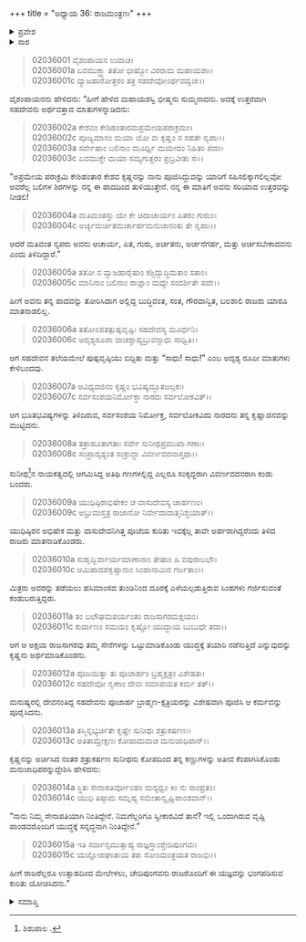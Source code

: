 +++
title = "ಅಧ್ಯಾಯ 36: ರಾಜಮಂತ್ರಣಃ"
+++

<details><summary>ಪ್ರವೇಶ</summary>


।।   ಓಂ ಓಂ ನಮೋ ನಾರಾಯಣಾಯ।।   ಶ್ರೀ ವೇದವ್ಯಾಸಾಯ ನಮಃ ।।

ಶ್ರೀ ಕೃಷ್ಣದ್ವೈಪಾಯನ ವೇದವ್ಯಾಸ ವಿರಚಿತ  

**ಶ್ರೀ ಮಹಾಭಾರತ**

**ಸಭಾ ಪರ್ವ**

**ಅರ್ಘ್ಯಾಭಿಹರಣ ಪರ್ವ**

**ಅಧ್ಯಾಯ 36**

</details>


<details><summary>ಸಾರ</summary>

ಸಹದೇವನು ಕೋಪದಿಂದ ಶಿಶುಪಾಲನಿಗೆ ತನ್ನ ಕಾಲನ್ನು ತೋರಿಸಿದುದು (1-6). ಶಿಶುಪಾಲನು ಯುದ್ಧಕ್ಕೆ ಸನ್ನದ್ಧನಾದುದು (7-15).

</details>



> 02036001 ವೈಶಂಪಾಯನ ಉವಾಚ।  
02036001a ಏವಮುಕ್ತ್ವಾ ತತೋ ಭೀಷ್ಮೋ ವಿರರಾಮ ಮಹಾಯಶಾಃ।  
02036001c ವ್ಯಾಜಹಾರೋತ್ತರಂ ತತ್ರ ಸಹದೇವೋಽರ್ಥವದ್ವಚಃ।।

ವೈಶಂಪಾಯನನು ಹೇಳಿದನು: “ಹೀಗೆ ಹೇಳಿದ ಮಹಾಯಶಸ್ವಿ ಭೀಷ್ಮನು ಸುಮ್ಮನಾದನು. ಅದಕ್ಕೆ ಉತ್ತರವಾಗಿ ಸಹದೇವನು ಅರ್ಥವತ್ತಾದ ಮಾತುಗಳನ್ನಾಡಿದನು:

> 02036002a ಕೇಶವಂ ಕೇಶಿಹಂತಾರಮಪ್ರಮೇಯಪರಾಕ್ರಮಂ।   
02036002c ಪೂಜ್ಯಮಾನಂ ಮಯಾ ಯೋ ವಃ ಕೃಷ್ಣಂ ನ ಸಹತೇ ನೃಪಾಃ।।  
02036003a ಸರ್ವೇಷಾಂ ಬಲಿನಾಂ ಮೂರ್ಧ್ನಿ ಮಯೇದಂ ನಿಹಿತಂ ಪದಂ।  
02036003c ಏವಮುಕ್ತೇ ಮಯಾ ಸಮ್ಯಗುತ್ತರಂ ಪ್ರಬ್ರವೀತು ಸಃ।।

“ಅಪ್ರಮೇಯ ಪರಾಕ್ರಮಿ ಕೇಶಿಹಂತಾರ ಕೇಶವ ಕೃಷ್ಣನನ್ನು ನಾನು ಪೂಜಿಸಿದ್ದುದನ್ನು ಯಾರಿಗೆ ಸಹಿಸಲಿಕ್ಕಾಗಲಿಲ್ಲವೋ ಅವರೆಲ್ಲ ಬಲಿಗಳ ಶಿರಗಳನ್ನು ನನ್ನ ಈ ಪಾದದಿಂದ ತುಳಿಯುತ್ತೇನೆ. ನನ್ನ ಈ ಮಾತಿಗೆ ಅವನು ಸರಿಯಾದ ಉತ್ತರವನ್ನು ನೀಡಲಿ!

> 02036004a ಮತಿಮಂತಸ್ತು ಯೇ ಕೇ ಚಿದಾಚಾರ್ಯಂ ಪಿತರಂ ಗುರುಂ।  
02036004c ಅರ್ಚ್ಯಮರ್ಚಿತಮರ್ಚಾರ್ಹಮನುಜಾನಂತು ತೇ ನೃಪಾಃ।।

ಆದರೆ ಮತಿವಂತ ನೃಪರು ಅವನು ಆಚಾರ್ಯ, ಪಿತ, ಗುರು, ಅರ್ಚಿತನು, ಅರ್ಚನೆಗರ್ಹ, ಮತ್ತು ಅರ್ಚಿಸಬೇಕಾದವನು ಎಂದು ತಿಳಿದಿದ್ದಾರೆ.”

> 02036005a ತತೋ ನ ವ್ಯಾಜಹಾರೈಷಾಂ ಕಶ್ಚಿದ್ಬುದ್ಧಿಮತಾಂ ಸತಾಂ।  
02036005c ಮಾನಿನಾಂ ಬಲಿನಾಂ ರಾಜ್ಞಾಂ ಮಧ್ಯೇ ಸಂದರ್ಶಿತೇ ಪದೇ।।

ಹೀಗೆ ಅವನು ತನ್ನ ಪಾದವನ್ನು ತೋರಿಸಿದಾಗ ಅಲ್ಲಿದ್ದ ಬುದ್ಧಿವಂತ, ಸಂತ, ಗೌರವಾನ್ವಿತ, ಬಲಶಾಲಿ ರಾಜರು ಯಾರೂ ಮಾತನಾಡಲಿಲ್ಲ.

> 02036006a ತತೋಽಪತತ್ಪುಷ್ಪವೃಷ್ಟಿಃ ಸಹದೇವಸ್ಯ ಮೂರ್ಧನಿ।  
02036006c ಅದೃಶ್ಯರೂಪಾ ವಾಚಶ್ಚಾಪ್ಯಬ್ರುವನ್ಸಾಧು ಸಾಧ್ವಿತಿ।।

ಆಗ ಸಹದೇವನ ತಲೆಯಮೇಲೆ ಪುಷ್ಪವೃಷ್ಠಿಯು ಬಿದ್ದಿತು ಮತ್ತು “ಸಾಧು! ಸಾಧು!” ಎಂಬ ಅದೃಶ್ಯ ರೂಪೀ ಮಾತುಗಳು ಕೇಳಿಬಂದವು.

> 02036007a ಆವಿಧ್ಯದಜಿನಂ ಕೃಷ್ಣಂ ಭವಿಷ್ಯದ್ಭೂತಜಲ್ಪಕಃ।   
02036007c ಸರ್ವಸಂಶಯನಿರ್ಮೋಕ್ತಾ ನಾರದಃ ಸರ್ವಲೋಕವಿತ್।।

ಆಗ ಭೂತಭವಿಷ್ಯಗಳನ್ನು ತಿಳಿದಿರುವ, ಸರ್ವಸಂಶಯ ನಿರ್ಮೋಕ್ತ, ಸರ್ವಲೋಕವಿದು ನಾರದನು ತನ್ನ ಕೃಷ್ಣಾಜಿನವನ್ನು ಮುಟ್ಟಿದನು.

> 02036008a ತತ್ರಾಹೂತಾಗತಾಃ ಸರ್ವೇ ಸುನೀಥಪ್ರಮುಖಾ ಗಣಾಃ।  
02036008c ಸಂಪ್ರಾದೃಶ್ಯಂತ ಸಂಕ್ರುದ್ಧಾ ವಿವರ್ಣವದನಾಸ್ತಥಾ।।

ಸುನೀಥ[^1]ನ ನಾಯಕತ್ವದಲ್ಲಿ ಆಗಮಿಸಿದ್ದ ಅತಿಥಿ ಗಣಗಳಲ್ಲಿದ್ದ ಎಲ್ಲರೂ ಸಂಕೃದ್ಧರಾಗಿ ವಿವರ್ಣವದನರಾಗಿ ಕಂಡು ಬಂದರು.

> 02036009a ಯುಧಿಷ್ಠಿರಾಭಿಷೇಕಂ ಚ ವಾಸುದೇವಸ್ಯ ಚಾರ್ಹಣಂ।  
02036009c ಅಬ್ರುವಂಸ್ತತ್ರ ರಾಜಾನೋ ನಿರ್ವೇದಾದಾತ್ಮನಿಶ್ಚಯಾತ್।।

ಯುಧಿಷ್ಠಿರನ ಅಭಿಷೇಕ ಮತ್ತು ವಾಸುದೇವನಿಗಿತ್ತ ಪೂಜೆಯ ಕುರಿತು ಇವಕ್ಕೆಲ್ಲ ತಾವೇ ಅರ್ಹರಾಗಿದ್ದರೆಂದು ತಿಳಿದ ರಾಜರು ಮಾತನಾಡಿಕೊಂಡರು.

> 02036010a ಸುಹೃದ್ಭಿರ್ವಾರ್ಯಮಾಣಾನಾಂ ತೇಷಾಂ ಹಿ ವಪುರಾಬಭೌ।  
02036010c ಆಮಿಷಾದಪಕೃಷ್ಟಾನಾಂ ಸಿಂಹಾನಾಮಿವ ಗರ್ಜತಾಂ।।

ಮಿತ್ರರು ಅವರನ್ನು ತಡೆಯಲು ಹಸಿಮಾಂಸದ ತುಂಡಿನಿಂದ ದೂರಕ್ಕೆ ಎಳೆಯಲ್ಪಡುತ್ತಿರುವ ಸಿಂಹಗಳು ಗರ್ಜಿಸುವಂತೆ ಕಂಡುಬರುತ್ತಿದ್ದರು.

> 02036011a ತಂ ಬಲೌಘಮಪರ್ಯಂತಂ ರಾಜಸಾಗರಮಕ್ಷಯಂ।   
02036011c ಕುರ್ವಾಣಂ ಸಮಯಂ ಕೃಷ್ಣೋ ಯುದ್ಧಾಯ ಬುಬುಧೇ ತದಾ।।

ಆಗ ಆ ಅಕ್ಷಯ ರಾಜಸಾಗರವು ತಮ್ಮ ಸೇನೆಗಳನ್ನು ಒಟ್ಟುಮಾಡಿಕೊಂಡು ಯುದ್ಧಕ್ಕೆ ತಯಾರಿ ನಡೆಸುತ್ತಿದೆ ಎನ್ನುವುದನ್ನು ಕೃಷ್ಣನು ಅರ್ಥಮಾಡಿಕೊಂಡನು.

> 02036012a ಪೂಜಯಿತ್ವಾ ತು ಪೂಜಾರ್ಹಂ ಬ್ರಹ್ಮಕ್ಷತ್ರಂ ವಿಶೇಷತಃ।  
02036012c ಸಹದೇವೋ ನೃಣಾಂ ದೇವಃ ಸಮಾಪಯತ ಕರ್ಮ ತತ್।।

ಮನುಷ್ಯರಲ್ಲಿ ದೇವನಂತಿದ್ದ ಸಹದೇವನು ಪೂಜಾರ್ಹ ಬ್ರಾಹ್ಮಣ-ಕ್ಷತ್ರಿಯರನ್ನು ವಿಶೇಷವಾಗಿ ಪೂಜಿಸಿ ಆ ಕರ್ಮವನ್ನು ಪೂರೈಸಿದನು.

> 02036013a ತಸ್ಮಿನ್ನಭ್ಯರ್ಚಿತೇ ಕೃಷ್ಣೇ ಸುನೀಥಃ ಶತ್ರುಕರ್ಷಣಃ।  
02036013c ಅತಿತಾಮ್ರೇಕ್ಷಣಃ ಕೋಪಾದುವಾಚ ಮನುಜಾಧಿಪಾನ್।।

ಕೃಷ್ಣನನ್ನು ಅರ್ಚಿಸಿದ ನಂತರ ಶತ್ರುಕರ್ಷಣ ಸುನೀಥನು ಕೋಪದಿಂದ ತನ್ನ ಕಣ್ಣುಗಳನ್ನು ಅತೀವ ಕೆಂಪಾಗಿಸಿಕೊಂಡು ಮನುಜಾಧಿಪರನ್ನುದ್ದೇಶಿಸಿ ಹೇಳಿದನು:

> 02036014a ಸ್ಥಿತಃ ಸೇನಾಪತಿರ್ವೋಽಹಂ ಮನ್ಯಧ್ವಂ ಕಿಂ ನು ಸಾಂಪ್ರತಂ।  
02036014c ಯುಧಿ ತಿಷ್ಠಾಮ ಸಮ್ನಹ್ಯ ಸಮೇತಾನ್ವೃಷ್ಣಿಪಾಂಡವಾನ್।।

“ನಾನು ನಿಮ್ಮ ಸೇನಾಪತಿಯಾಗಿ ನಿಂತಿದ್ದೇನೆ. ನಿಮಗೆಲ್ಲರಿಗೂ ಸ್ವೀಕಾರವಿದೆ ತಾನೆ? ಇಲ್ಲಿ ಒಂದಾಗಿರುವ ವೃಷ್ಣಿ ಪಾಂಡವರೊಂದಿಗೆ ಯುದ್ಧಕ್ಕೆ ಸನ್ನದ್ಧನಾಗಿ ನಿಂತಿದ್ದೇನೆ.”

> 02036015a ಇತಿ ಸರ್ವಾನ್ಸಮುತ್ಸಾಹ್ಯ ರಾಜ್ಞಸ್ತಾಂಶ್ಚೇದಿಪುಂಗವಃ।  
02036015c ಯಜ್ಞೋಪಘಾತಾಯ ತತಃ ಸೋಽಮಂತ್ರಯತ ರಾಜಭಿಃ।।

ಹೀಗೆ ರಾಜರೆಲ್ಲರೂ ಉತ್ಸಾಹದಿಂದ ಮೇಲೇಳಲು, ಚೇದಿಪುಂಗವನು ರಾಜರೊಂದಿಗೆ ಈ ಯಜ್ಞವನ್ನು ಭಂಗಪಡಿಸುವ ಕುರಿತು ಯೋಚಿಸಿದನು.”

<details><summary>ಸಮಾಪ್ತಿ</summary>


ಇತಿ ಶ್ರೀ ಮಹಾಭಾರತೇ ಸಭಾಪರ್ವಣಿ ಅರ್ಘಾಭಿಹರಣಪರ್ವಣಿ ರಾಜಮಂತ್ರಣೇ ಷಟ್‌ತ್ರಿಂಶೋಽಧ್ಯಾಯಃ।।  
ಇದು ಶ್ರೀ ಮಹಾಭಾರತದಲ್ಲಿ ಸಭಾಪರ್ವದಲ್ಲಿ ಅರ್ಘಾಭಿಹರಣಪರ್ವದಲ್ಲಿ ರಾಜಮಂತ್ರಣ ಎನ್ನುವ ಮೂವತ್ತಾರನೆಯ ಅಧ್ಯಾಯವು.
ಇತಿ ಶ್ರೀ ಮಹಾಭಾರತೇ ಸಭಾಪರ್ವಣಿ ಅರ್ಘ್ಯಾಭಿಹರಣಪರ್ವಃ।।  
ಇದು ಶ್ರೀ ಮಹಾಭಾರತದಲ್ಲಿ ಸಭಾಪರ್ವದಲ್ಲಿ ಅರ್ಘ್ಯಾಭಿಹರಣಪರ್ವವು.
ಇದೂವರೆಗಿನ ಒಟ್ಟು ಮಹಾಪರ್ವಗಳು-1/18, ಉಪಪರ್ವಗಳು-25/100, ಅಧ್ಯಾಯಗಳು-261/1995, ಶ್ಲೋಕಗಳು-8423/73784.



</details>

[^1]: ಶಿಶುಪಾಲ .


